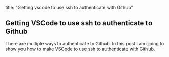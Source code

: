 title: "Getting vscode to use ssh to authenticate with Github"
## Getting VSCode to use ssh to authenticate to Github

There are multiple ways to authenticate to Github. In this post I am going to show you how to make VSCode to use ssh to authenticate with Github.


